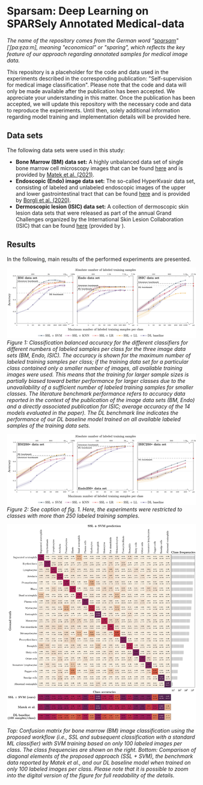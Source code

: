 # Sparsam: Deep Learning on SPARSely Annotated Medical-data

*The name of the repository comes from the German word "[sparsam](https://en.wiktionary.org/wiki/sparsam)" [ˈʃpaːɐ̯zaːm], meaning "economical" or "sparing", which reflects the key feature of our approach regarding annotated samples for medical image data.*

This repository is a placeholder for the code and data used in the experiments described in the corresponding publication: "Self-supervision for medical image classification". Please note that the code and data will only be made available after the publication has been accepted. We appreciate your understanding in this matter. Once the publication has been accepted, we will update this repository with the necessary code and data to reproduce the experiments. Until then, solely additional information regarding model training and implementation details will be provided here. 

## Data sets

The following data sets were used in this study:

- **Bone Marrow (BM) data set:** A highly unbalanced data set of single bone marrow cell microscopy images that can be found [here](example.com/dataset1) and is provided by [Matek et al. (2021)](https://doi.org/10.1182/blood.2020010568).
- **Endoscopic (Endo) image data set:** The so-called HyperKvasir data set, consisting of labeled and unlabeled endoscopic images of the upper and lower gastrointestinal tract that can be found [here](example.com/dataset2) and is provided by [Borgli et al. (2020)](https://doi.org/10.1038/s41597-020-00622-y).
- **Dermoscopic lesion (ISIC) data set:**  A collection of dermoscopic skin lesion data sets that were released as part of the annual Grand Challenges organized by the International Skin Lesion Collaboration (ISIC) that can be found [here](example.com/dataset3) (provided by ).


## Results
In the following, main results of the performed experiments are presented. 

![Classification balanced accuracy, full data](imgs/balanced_acc.png "Classification balanced accuracy, full data")
*Figure 1: Classification balanced accuracy for the different classifiers for different numbers of labeled samples per class for the three image data sets (BM, Endo, ISIC). The accuracy is shown for the maximum number of labeled training samples per class; if the training data set for a particular class contained only a smaller number of images, all available training images were used. This means that the training for larger sample sizes is partially biased toward better performance for larger classes due to the unavailability of a sufficient number of labeled training samples for smaller classes. The literature benchmark performance refers to accuracy data reported in the context of the publication of the image data sets (BM, Endo) and a directly associated publication for ISIC; average accuracy of the 14 models evaluated in the paper). The DL benchmark line indicates the performance of our DL baseline model trained on all available labeled samples of the training data sets.*

![Classification balanced accuracy, 250+](imgs/balanced_acc_250+.png "Classification balanced accuracy, 250+")
*Figure 2: See caption of fig. 1. Here, the experiments were restricted to classes with more than 250 labeled training samples.*

![confusion matrix for bone marrow data set](imgs/cfm_BM.png "Confusion matrix for the BM data set")
*Top: Confusion matrix for bone marrow (BM) image classification using the proposed workflow (i.e., SSL and subsequent classification with a standard ML classifier) with SVM training based on only 100 labeled images per class. The class frequencies are shown on the right. Bottom: Comparison of diagonal elements of the proposed approach (SSL + SVM), the benchmark data reported by Matek et al., and our DL baseline model when trained on only 100 labeled images per class. Please note that it is possible to zoom into the digital version of the figure for full readability of the details.*
